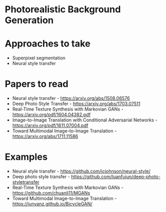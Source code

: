# Photorealistic Background Generation

# Approaches to take
* Superpixel segmentation
* Neural style transfer

# Papers to read
* Neural style transfer - https://arxiv.org/abs/1508.06576 
* Deep Photo Style Transfer - https://arxiv.org/abs/1703.07511
* Real-Time Texture Synthesis with Markovian GANs - https://arxiv.org/pdf/1604.04382.pdf
* Image-to-Image Translation with Conditional Adversarial Networks - https://arxiv.org/pdf/1611.07004.pdf
* Toward Multimodal Image-to-Image Translation - https://arxiv.org/abs/1711.11586

# Examples
* Neural style transfer - https://github.com/jcjohnson/neural-style/
* Deep photo style transfer - https://github.com/luanfujun/deep-photo-styletransfer
* Real-Time Texture Synthesis with Markovian GANs - https://github.com/chuanli11/MGANs
* Toward Multimodal Image-to-Image Translation - https://junyanz.github.io/BicycleGAN/
